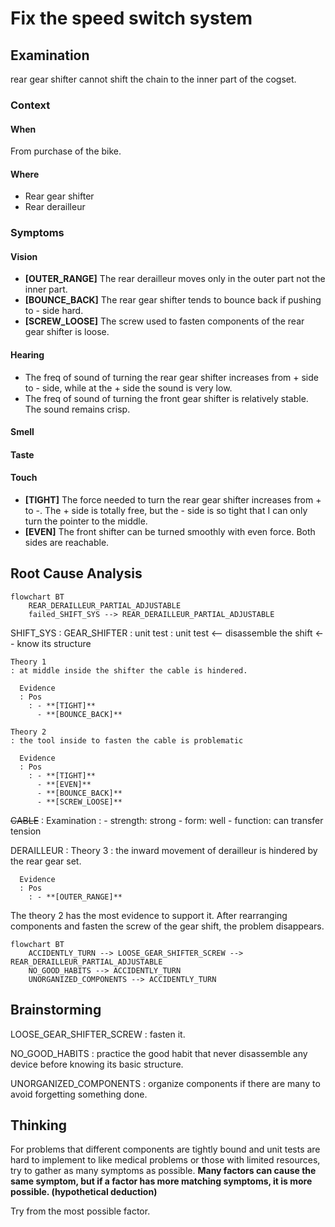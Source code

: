 # Fix the speed switch system
## Examination

rear gear shifter cannot shift the chain to the inner part of the cogset.
 
### Context
#### When
[Specification: year, season, daytime, after some events]: #
From purchase of the bike.

#### Where
[Localization]: #
- Rear gear shifter
- Rear derailleur

### Symptoms
[specification: location, time, degree]: #
[avoid biases]: #
[comparison between actuation and expectation]: #
[collect evidence used by hypothesis built in the root cause analysis phrase]: #

#### Vision  
- **[OUTER_RANGE]** The rear derailleur moves only in the outer part not the inner part.
- **[BOUNCE_BACK]** The rear gear shifter tends to bounce back if pushing to - side hard.
- **[SCREW_LOOSE]** The screw used to fasten components of the rear gear shifter is loose.
  
#### Hearing
- The freq of sound of turning the rear gear shifter increases from + side to - side, while at the + side the sound is very low.
- The freq of sound of turning the front gear shifter is relatively stable. The sound remains crisp.

#### Smell
#### Taste
#### Touch
- **[TIGHT]** The force needed to turn the rear gear shifter increases from + to -. The + side is totally free, but the - side is so tight that I can only turn the pointer to the middle.
- **[EVEN]** The front shifter can be turned smoothly with even force. Both sides are reachable.  
  
## Root Cause Analysis
[backward cause reasoning for general problems]: #
[recursive trouble shooting for engineering problems to an atomic level (build hypothesis, use evidence (examination  + unit tests))]: #
```mermaid
flowchart BT
	REAR_DERAILLEUR_PARTIAL_ADJUSTABLE
	failed_SHIFT_SYS --> REAR_DERAILLEUR_PARTIAL_ADJUSTABLE
```
SHIFT_SYS
: GEAR_SHIFTER
  : unit test
	: unit test <-- disassemble the shift <-- know its structure
	
    Theory 1
    : at middle inside the shifter the cable is hindered.
	  
	  Evidence
	  : Pos
	    : - **[TIGHT]**
	      - **[BOUNCE_BACK]**
	
	Theory 2
	: the tool inside to fasten the cable is problematic

	  Evidence
	  : Pos
	    : - **[TIGHT]**
	      - **[EVEN]**
	      - **[BOUNCE_BACK]**
	      - **[SCREW_LOOSE]**
		
		 
  ~~CABLE~~
  : Examination
    : - strength: strong
      - form: well
      - function: can transfer tension
    
  DERAILLEUR
  : Theory 3
    : the inward movement of derailleur is hindered by the rear gear set.
      
      Evidence
      : Pos
        : - **[OUTER_RANGE]**

The theory 2 has the most evidence to support it. After rearranging components and fasten the screw of the gear shift, the problem disappears.

```mermaid
flowchart BT
	ACCIDENTLY_TURN --> LOOSE_GEAR_SHIFTER_SCREW --> REAR_DERAILLEUR_PARTIAL_ADJUSTABLE
	NO_GOOD_HABITS --> ACCIDENTLY_TURN 
	UNORGANIZED_COMPONENTS --> ACCIDENTLY_TURN
```

## Brainstorming
[removal of touchable physical objects is applicable]: #
[replacement V.S repair. Localize the problem to an atomic level where fixing it components is more expensive than replacing it as a whole]: #
LOOSE_GEAR_SHIFTER_SCREW
: fasten it.

NO_GOOD_HABITS
: practice the good habit that never disassemble any device before knowing its basic structure.

UNORGANIZED_COMPONENTS
: organize components if there are many to avoid forgetting something done.
 
## Thinking
[Lessons learned from this experience]: #
For problems that different components are tightly bound and unit tests are hard to implement to like medical problems or those with limited resources, try to gather as many symptoms as possible. **Many factors can cause the same symptom, but if a factor has more matching symptoms, it is more possible. (hypothetical deduction)**

Try from the most possible factor.   


<!--stackedit_data:
eyJoaXN0b3J5IjpbMTQ0NjQ5OTYwMV19
-->